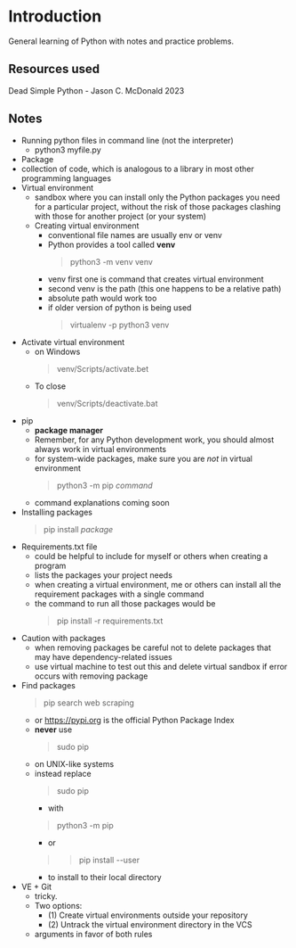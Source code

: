 # Introduction

General learning of Python with notes and practice problems.

## Resources used

Dead Simple Python - Jason C. McDonald 2023

## Notes

* Running python files in command line (not the interpreter)
  * python3 myfile.py
* Package
* collection of code, which is analogous to a library in most other programming languages
* Virtual environment
  * sandbox where you can install only the Python packages you need for a particular project, without the risk of those packages clashing with those for another project (or your system)
  * Creating virtual environment
    * conventional file names are usually env or venv
    * Python provides a tool called **venv**
      > python3 -m venv venv
    * venv first one is command that creates virtual environment
    * second venv is the path (this one happens to be a relative path)
    * absolute path would work too
    * if older version of python is being used
      > virtualenv -p python3 venv
* Activate virtual environment
  * on Windows
    > venv/Scripts/activate.bet
  * To close
    > venv/Scripts/deactivate.bat
* pip
  * **package manager**
  * Remember, for any Python development work, you should almost always work in virtual environments
  * for system-wide packages, make sure you are *not* in virtual environment
    > python3 -m pip *command*
  * command explanations coming soon
* Installing packages
  > pip install *package*
* Requirements.txt file
  * could be helpful to include for myself or others when creating a program
  * lists the packages your project needs
  * when creating a virtual environment, me or others can install all the requirement packages with a single command
  * the command to run all those packages would be
    > pip install -r requirements.txt
* Caution with packages
  * when removing packages be careful not to delete packages that may have dependency-related issues
  * use virtual machine to test out this and delete virtual sandbox if error occurs with removing package
* Find packages
  > pip search web scraping
  * or https://pypi.org is the official Python Package Index
  * **never** use 
    > sudo pip
  * on UNIX-like systems
  * instead replace
    > sudo pip
    * with
    > python3 -m pip
    * or
    > > pip install --user
    * to install to their local directory
* VE + Git
  * tricky.
  * Two options:
    * (1) Create virtual environments outside your repository
    * (2) Untrack the virtual environment directory in the VCS
  * arguments in favor of both rules